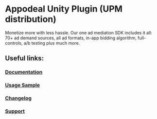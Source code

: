 # Appodeal Unity Plugin (UPM distribution)

Monetize more with less hassle. Our one ad mediation SDK includes it all: 70+ ad demand sources, all ad formats, in-app bidding algorithm, full-controls, a/b testing plus much more.

## Useful links:

### [Documentation](https://wiki.appodeal.com/en/unity/get-started)

### [Usage Sample](Samples~/UsageSample/AppodealDemo.cs)

### [Changelog](CHANGELOG.md)

### [Support](https://faq.appodeal.com/en/articles/96628-technical-support)
